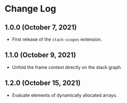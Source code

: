 # Change Log

## 1.0.0 (October 7, 2021)

- First release of the `stack-scopes` extension.

## 1.1.0 (October 9, 2021)

- Unfold the frame context directly on the stack graph.

## 1.2.0 (October 15, 2021)

- Evaluate elements of dynamically allocated arrays.
